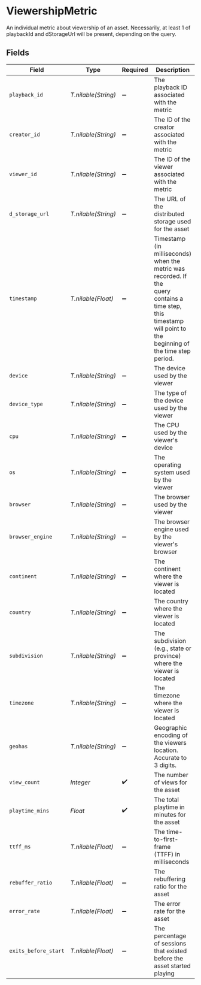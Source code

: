 # ViewershipMetric

An individual metric about viewership of an asset. Necessarily, at least
1 of playbackId and dStorageUrl will be present, depending on the query.



## Fields

| Field                                                                                                                                                             | Type                                                                                                                                                              | Required                                                                                                                                                          | Description                                                                                                                                                       | Example                                                                                                                                                           |
| ----------------------------------------------------------------------------------------------------------------------------------------------------------------- | ----------------------------------------------------------------------------------------------------------------------------------------------------------------- | ----------------------------------------------------------------------------------------------------------------------------------------------------------------- | ----------------------------------------------------------------------------------------------------------------------------------------------------------------- | ----------------------------------------------------------------------------------------------------------------------------------------------------------------- |
| `playback_id`                                                                                                                                                     | *T.nilable(String)*                                                                                                                                               | :heavy_minus_sign:                                                                                                                                                | The playback ID associated with the metric                                                                                                                        |                                                                                                                                                                   |
| `creator_id`                                                                                                                                                      | *T.nilable(String)*                                                                                                                                               | :heavy_minus_sign:                                                                                                                                                | The ID of the creator associated with the metric                                                                                                                  |                                                                                                                                                                   |
| `viewer_id`                                                                                                                                                       | *T.nilable(String)*                                                                                                                                               | :heavy_minus_sign:                                                                                                                                                | The ID of the viewer associated with the metric                                                                                                                   |                                                                                                                                                                   |
| `d_storage_url`                                                                                                                                                   | *T.nilable(String)*                                                                                                                                               | :heavy_minus_sign:                                                                                                                                                | The URL of the distributed storage used for the asset                                                                                                             |                                                                                                                                                                   |
| `timestamp`                                                                                                                                                       | *T.nilable(Float)*                                                                                                                                                | :heavy_minus_sign:                                                                                                                                                | Timestamp (in milliseconds) when the metric was recorded. If the<br/>query contains a time step, this timestamp will point to the<br/>beginning of the time step period.<br/> | 1587667174725                                                                                                                                                     |
| `device`                                                                                                                                                          | *T.nilable(String)*                                                                                                                                               | :heavy_minus_sign:                                                                                                                                                | The device used by the viewer                                                                                                                                     |                                                                                                                                                                   |
| `device_type`                                                                                                                                                     | *T.nilable(String)*                                                                                                                                               | :heavy_minus_sign:                                                                                                                                                | The type of the device used by the viewer                                                                                                                         |                                                                                                                                                                   |
| `cpu`                                                                                                                                                             | *T.nilable(String)*                                                                                                                                               | :heavy_minus_sign:                                                                                                                                                | The CPU used by the viewer's device                                                                                                                               |                                                                                                                                                                   |
| `os`                                                                                                                                                              | *T.nilable(String)*                                                                                                                                               | :heavy_minus_sign:                                                                                                                                                | The operating system used by the viewer                                                                                                                           |                                                                                                                                                                   |
| `browser`                                                                                                                                                         | *T.nilable(String)*                                                                                                                                               | :heavy_minus_sign:                                                                                                                                                | The browser used by the viewer                                                                                                                                    |                                                                                                                                                                   |
| `browser_engine`                                                                                                                                                  | *T.nilable(String)*                                                                                                                                               | :heavy_minus_sign:                                                                                                                                                | The browser engine used by the viewer's browser                                                                                                                   |                                                                                                                                                                   |
| `continent`                                                                                                                                                       | *T.nilable(String)*                                                                                                                                               | :heavy_minus_sign:                                                                                                                                                | The continent where the viewer is located                                                                                                                         |                                                                                                                                                                   |
| `country`                                                                                                                                                         | *T.nilable(String)*                                                                                                                                               | :heavy_minus_sign:                                                                                                                                                | The country where the viewer is located                                                                                                                           |                                                                                                                                                                   |
| `subdivision`                                                                                                                                                     | *T.nilable(String)*                                                                                                                                               | :heavy_minus_sign:                                                                                                                                                | The subdivision (e.g., state or province) where the viewer is<br/>located<br/>                                                                                    |                                                                                                                                                                   |
| `timezone`                                                                                                                                                        | *T.nilable(String)*                                                                                                                                               | :heavy_minus_sign:                                                                                                                                                | The timezone where the viewer is located                                                                                                                          |                                                                                                                                                                   |
| `geohas`                                                                                                                                                          | *T.nilable(String)*                                                                                                                                               | :heavy_minus_sign:                                                                                                                                                | Geographic encoding of the viewers location. Accurate to 3 digits.                                                                                                |                                                                                                                                                                   |
| `view_count`                                                                                                                                                      | *Integer*                                                                                                                                                         | :heavy_check_mark:                                                                                                                                                | The number of views for the asset                                                                                                                                 |                                                                                                                                                                   |
| `playtime_mins`                                                                                                                                                   | *Float*                                                                                                                                                           | :heavy_check_mark:                                                                                                                                                | The total playtime in minutes for the asset                                                                                                                       |                                                                                                                                                                   |
| `ttff_ms`                                                                                                                                                         | *T.nilable(Float)*                                                                                                                                                | :heavy_minus_sign:                                                                                                                                                | The time-to-first-frame (TTFF) in milliseconds                                                                                                                    |                                                                                                                                                                   |
| `rebuffer_ratio`                                                                                                                                                  | *T.nilable(Float)*                                                                                                                                                | :heavy_minus_sign:                                                                                                                                                | The rebuffering ratio for the asset                                                                                                                               |                                                                                                                                                                   |
| `error_rate`                                                                                                                                                      | *T.nilable(Float)*                                                                                                                                                | :heavy_minus_sign:                                                                                                                                                | The error rate for the asset                                                                                                                                      |                                                                                                                                                                   |
| `exits_before_start`                                                                                                                                              | *T.nilable(Float)*                                                                                                                                                | :heavy_minus_sign:                                                                                                                                                | The percentage of sessions that existed before the asset started<br/>playing<br/>                                                                                 |                                                                                                                                                                   |